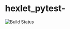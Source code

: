 # hexlet_pytest-
![Build Status](https://github.com/Korvo-iam/hexlet_pytest-/workflows/hello-world/badge.svg)

